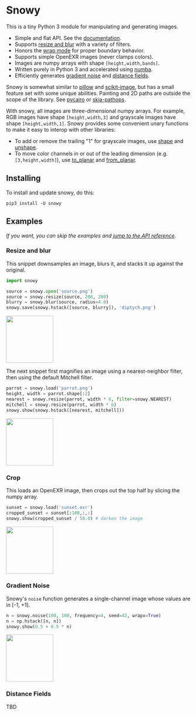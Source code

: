 <!--

Make the README sep from the docs.

Why do periods have preceding space?  Why are bullets so spaced out?

Add docstrings for reshape, unshape, dstack, dsplit that show the entire src.

add README examples of:
  adding alpha to cut out a circle
  combining R G B planes
  splitting R G B planes
    r,g,b = np.split(imgarray, 3, axis=2)
  removing white background and adding drop shadow
  terse island gen

ops
  add_border should be more efficient
  blit
  to_planar / from_planar (dstack / dsplit aliases)
  docstrings for all funcs
  add tests for color images
  hstack, vstack
  hflip, vflip
  blit
  add_border
  split, join

travis

open graph tags and thumbnail

post-blog entry

  add fractal.py
    mandelbrot example from numba
    also this: https://en.wikipedia.org/wiki/Buddhabrot

  variable radius blur (radius multiplier is a fn not a constant)
    use numba to help speed this
    NOTE this function is very slow; if possible, it's better to
    blur an entire image and compose it with a mask
    (maybe give an example too)

  prefiltering as seen in docs/hoppe
  pixel art scaling algorithm(s)

-->

# Snowy

This is a tiny Python 3 module for manipulating and generating images.
- Simple and flat API. See the [documentation](https://github.prideout.net/snowy/).
- Supports [resize and blur](#resize-and-blur) with a variety of filters.
- Honors the [wrap mode]() for proper boundary behavior.
- Supports simple OpenEXR images (never clamps colors).
- Images are numpy arrays with shape `[height,width,bands]`.
- Written purely in Python 3 and accelerated using [numba](https://numba.pydata.org/).
- Efficiently generates [gradient noise](#gradient-noise) and [distance fields](#distance-fields).

Snowy is somewhat similar to [pillow](https://python-pillow.org/) and
[scikit-image](https://scikit-image.org/), but has a small feature set with some unique abilities.
Painting and 2D paths are outside the scope of the library. See
  [pycairo](https://pycairo.readthedocs.io/en/latest/) or
  [skia-pathops](https://github.com/fonttools/skia-pathops).

With snowy, all images are three-dimensional numpy arrays. For example, RGB images have shape
`[height,width,3]` and grayscale images have shape `[height,width,1]`. Snowy provides some
convenient unary functions to make it easy to interop with other libraries:
- To add or remove the trailing "1" for grayscale images, use [shape](#shape) and
[unshape](#unshape).
- To move color channels in or out of the leading dimension (e.g. `[3,height,width]`), use
[to_planar](#to_planar) and [from_planar](#from_planar).

## Installing

To install and update snowy, do this:

`pip3 install -U snowy`

## Examples

*If you want, you can skip the examples and
<a href='file:///Users/prideout/github/snowy/docs/index.html#reference'>
jump to the API reference</a>.*

### Resize and blur

This snippet downsamples an image, blurs it, and stacks it up against the original.

```python
import snowy

source = snowy.open('source.png')
source = snowy.resize(source, 200, 200)
blurry = snowy.blur(source, radius=4.0)
snowy.save(snowy.hstack([source, blurry]), 'diptych.png')
```

<img src="https://github.com/prideout/snowy/raw/master/docs/diptych.png" height="128px">

The next snippet first magnifies an image using a nearest-neighbor filter, then using the default
Mitchell filter.

```python
parrot = snowy.load('parrot.png')
height, width = parrot.shape[:2]
nearest = snowy.resize(parrot, width * 6, filter=snowy.NEAREST) 
mitchell = snowy.resize(parrot, width * 6)
snowy.show(snowy.hstack([nearest, mitchell]))
```

<img src="https://github.com/prideout/snowy/raw/master/docs/diptych-parrot.png" height="128px">

### Crop

This loads an OpenEXR image, then crops out the top half by slicing the numpy array.

```python
sunset = snowy.load('sunset.exr')
cropped_sunset = sunset[:100,:,:]
snowy.show(cropped_sunset / 50.0) # darken the image
```

<img src="https://github.com/prideout/snowy/raw/master/docs/cropped-sunset.png" height="128px">

### Gradient Noise

Snowy's `noise` function generates a single-channel image whose values are in [-1,&nbsp;+1].

```python
n = snowy.noise(100, 100, frequency=4, seed=42, wrapx=True)
n = np.hstack([n, n])
snowy.show(0.5 + 0.5 * n)
```

<img src="https://github.com/prideout/snowy/raw/master/docs/noise.png" height="128px">

### Distance Fields

TBD
